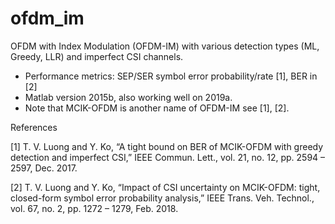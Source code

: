 # ofdm_im
OFDM with Index Modulation (OFDM-IM) with various detection types (ML, Greedy, LLR) and imperfect CSI channels.

- Performance metrics: SEP/SER symbol error probability/rate [1], BER in [2]
- Matlab version 2015b, also working well on 2019a.
- Note that MCIK-OFDM is another name of OFDM-IM see [1], [2].

References

[1] T. V. Luong and Y. Ko, “A tight bound on BER of MCIK-OFDM with
greedy detection and imperfect CSI,” IEEE Commun. Lett., vol. 21,
no. 12, pp. 2594 – 2597, Dec. 2017.

[2] T. V. Luong and Y. Ko, “Impact of CSI uncertainty on MCIK-OFDM:
tight, closed-form symbol error probability analysis,” IEEE Trans. Veh.
Technol., vol. 67, no. 2, pp. 1272 – 1279, Feb. 2018.

